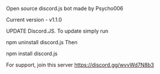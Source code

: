 Open source discord.js bot made by Psycho006

Current version - v1.1.0

UPDATE Discord.JS. To update simply run

npm uninstall discord.js
Then

npm install discord.js

For support, join this server https://discord.gg/wvvWd7N8b3
